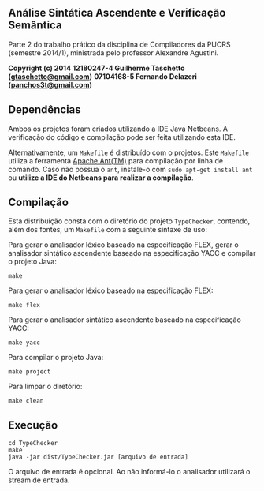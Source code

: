## Análise Sintática Ascendente e Verificação Semântica

Parte 2 do trabalho prático da disciplina de Compiladores da PUCRS (semestre 2014/1), ministrada pelo professor Alexandre Agustini.

**Copyright (c) 2014**
**12180247-4 Guilherme Taschetto (gtaschetto@gmail.com)**
**07104168-5 Fernando Delazeri (panchos3t@gmail.com)**

## Dependências

Ambos os projetos foram criados utilizando a IDE Java Netbeans. A verificação do código e compilação pode ser feita utilizando esta IDE.

Alternativamente, um `Makefile` é distribuído com o projetos. Este `Makefile` utiliza a ferramenta [Apache Ant(TM)](http://ant.apache.org/) para compilação por linha de comando. Caso não possua o `ant`, instale-o com `sudo apt-get install ant` ou **utilize a IDE do Netbeans para realizar a compilação**.

## Compilação

Esta distribuição consta com o diretório do projeto `TypeChecker`, contendo, além dos fontes, um `Makefile` com a seguinte sintaxe de uso:

Para gerar o analisador léxico baseado na especificação FLEX, gerar o analisador sintático ascendente baseado na especificação YACC e compilar o projeto Java:

    make
    
Para gerar o analisador léxico baseado na especificação FLEX:

    make flex

Para gerar o analisador sintático ascendente baseado na especificação YACC:

    make yacc
    
Para compilar o projeto Java:

    make project

Para limpar o diretório:

    make clean
    
## Execução

    cd TypeChecker
    make
    java -jar dist/TypeChecker.jar [arquivo de entrada]

O arquivo de entrada é opcional. Ao não informá-lo o analisador utilizará o stream de entrada.
